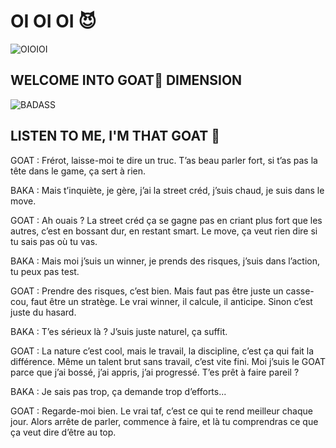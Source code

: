 # OI OI OI 😈
![OIOIOI](https://media1.tenor.com/m/nqbltxqWcV8AAAAC/usogui-anime.gif)
## WELCOME INTO GOAT🐐 DIMENSION 
![BADASS](https://media1.tenor.com/m/oWtBbshqSGIAAAAd/leader-usogui.gif)
## LISTEN TO ME, I'M THAT GOAT 👹
GOAT :
Frérot, laisse-moi te dire un truc. T’as beau parler fort, si t’as pas la tête dans le game, ça sert à rien.

BAKA :
Mais t’inquiète, je gère, j’ai la street créd, j’suis chaud, je suis dans le move.

GOAT :
Ah ouais ? La street créd ça se gagne pas en criant plus fort que les autres, c’est en bossant dur, en restant smart. Le move, ça veut rien dire si tu sais pas où tu vas.

BAKA :
Mais moi j’suis un winner, je prends des risques, j’suis dans l’action, tu peux pas test.

GOAT :
Prendre des risques, c’est bien. Mais faut pas être juste un casse-cou, faut être un stratège. Le vrai winner, il calcule, il anticipe. Sinon c’est juste du hasard.

BAKA :
T’es sérieux là ? J’suis juste naturel, ça suffit.

GOAT :
La nature c’est cool, mais le travail, la discipline, c’est ça qui fait la différence. Même un talent brut sans travail, c’est vite fini. Moi j’suis le GOAT parce que j’ai bossé, j’ai appris, j’ai progressé. T’es prêt à faire pareil ?

BAKA :
Je sais pas trop, ça demande trop d’efforts...

GOAT :
Regarde-moi bien. Le vrai taf, c’est ce qui te rend meilleur chaque jour. Alors arrête de parler, commence à faire, et là tu comprendras ce que ça veut dire d’être au top.
